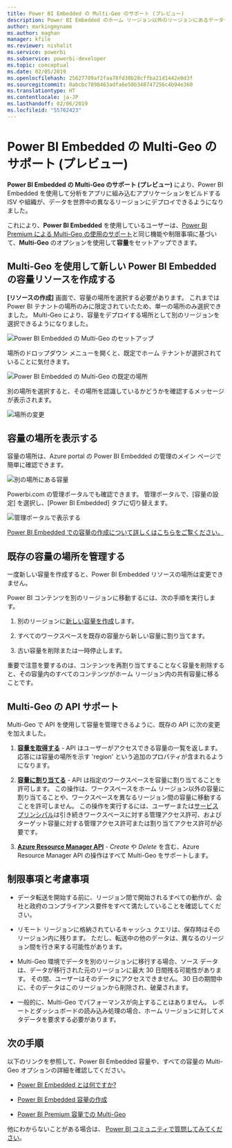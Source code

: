```yaml
---
title: Power BI Embedded の Multi-Geo のサポート (プレビュー)
description: Power BI Embedded のホーム リージョン以外のリージョンにあるデータセンターにコンテンツを展開する方法について説明します。
author: markingmyname
ms.author: maghan
manager: kfile
ms.reviewer: nishalit
ms.service: powerbi
ms.subservice: powerbi-developer
ms.topic: conceptual
ms.date: 02/05/2019
ms.openlocfilehash: 25627709af2faa78fd30b28cffba21d1442e0d3f
ms.sourcegitcommit: 0abcbc7898463adfa6e50b348747256c4b94e360
ms.translationtype: HT
ms.contentlocale: ja-JP
ms.lasthandoff: 02/06/2019
ms.locfileid: "55762423"
---
```

# <a name="multi-geo-support-for-power-bi-embedded-preview"></a>Power BI Embedded の Multi-Geo のサポート (プレビュー)

**Power BI Embedded の Multi-Geo のサポート (プレビュー)** により、Power BI Embedded を使用して分析をアプリに組み込むアプリケーションをビルドする ISV や組織が、データを世界中の異なるリージョンにデプロイできるようになりました。

これにより、**Power BI Embedded** を使用しているユーザーは、[Power BI Premium による Multi-Geo の使用のサポート](../service-admin-premium-Multi-Geo.md)と同じ機能や制限事項に基づいて、**Multi-Geo** のオプションを使用して**容量**をセットアップできます。

## <a name="creating-new-power-bi-embedded-capacity-resource-with-multi-geo"></a>Multi-Geo を使用して新しい Power BI Embedded の容量リソースを作成する

**[リソースの作成]** 画面で、容量の場所を選択する必要があります。 これまでは Power BI テナントの場所のみに限定されていたため、単一の場所のみ選択できました。 Multi-Geo により、容量をデプロイする場所として別のリージョンを選択できるようになりました。

![Power BI Embedded の Multi-Geo のセットアップ](media/embedded-multi-geo/pbie-multi-geo-setup.png)

場所のドロップダウン メニューを開くと、既定でホーム テナントが選択されていることに気付きます。
  
![Power BI Embedded の Multi-Geo の既定の場所](media/embedded-multi-geo/pbie-multi-geo-default-location.png)

別の場所を選択すると、その場所を認識しているかどうかを確認するメッセージが表示されます。

![場所の変更](media/embedded-multi-geo/pbie-multi-geo-location-change.png)

## <a name="view-capacity-location"></a>容量の場所を表示する

容量の場所は、Azure portal の Power BI Embedded の管理のメイン ページで簡単に確認できます。

![別の場所にある容量](media/embedded-multi-geo/pbie-multi-geo-location-different.png)

Powerbi.com の管理ポータルでも確認できます。 管理ポータルで、[容量の設定] を選択し、[Power BI Embedded] タブに切り替えます。

![管理ポータルで表示する](media/embedded-multi-geo/pbie-multi-geo-admin-portal.png)

[Power BI Embedded での容量の作成について詳しくはこちらをご覧ください。](azure-pbie-create-capacity.md)

## <a name="manage-existing-capacities-location"></a>既存の容量の場所を管理する

一度新しい容量を作成すると、Power BI Embedded リソースの場所は変更できません。

Power BI コンテンツを別のリージョンに移動するには、次の手順を実行します。

1. 別のリージョンに[新しい容量を作成](azure-pbie-create-capacity.md)します。

2. すべてのワークスペースを既存の容量から新しい容量に割り当てます。

3. 古い容量を削除または一時停止します。

重要で注意を要するのは、コンテンツを再割り当てすることなく容量を削除すると、その容量内のすべてのコンテンツがホーム リージョン内の共有容量に移ることです。

## <a name="api-support-for-multi-geo"></a>Multi-Geo の API サポート

Multi-Geo で API を使用して容量を管理できるように、既存の API に次の変更を加えました。

1. **[容量を取得する](https://docs.microsoft.com/rest/api/power-bi/capacities/getcapacities)** - API はユーザーがアクセスできる容量の一覧を返します。 応答には容量の場所を示す 'region' という追加のプロパティが含まれるようになります。

2. **[容量に割り当てる](https://docs.microsoft.com/rest/api/power-bi/capacities)** - API は指定のワークスペースを容量に割り当てることを許可します。 この操作は、ワークスペースをホーム リージョン以外の容量に割り当てることや、ワークスペースを異なるリージョン間の容量に移動することを許可しません。 この操作を実行するには、ユーザーまたは[サービス プリンシパル](embed-service-principal.md)は引き続きワークスペースに対する管理アクセス許可、およびターゲット容量に対する管理アクセス許可または割り当てアクセス許可が必要です。

3. **[Azure Resource Manager API](https://docs.microsoft.com/rest/api/power-bi-embedded/capacities)** - *Create* や *Delete* を含む、Azure Resource Manager API の操作はすべて Multi-Geo をサポートします。

## <a name="limitations-and-considerations"></a>制限事項と考慮事項

* データ転送を開始する前に、リージョン間で開始されるすべての動作が、会社と政府のコンプライアンス要件をすべて満たしていることを確認してください。

* リモート リージョンに格納されているキャッシュ クエリは、保存時はそのリージョン内に残ります。 ただし、転送中の他のデータは、異なるのリージョン間を行き来する可能性があります。

* Multi-Geo 環境でデータを別のリージョンに移行する場合、ソース データは、データが移行された元のリージョンに最大 30 日間残る可能性があります。 その間、ユーザーはそのデータにアクセスできません。 30 日の期間中に、そのデータはこのリージョンから削除され、破棄されます。

* 一般的に、Multi-Geo でパフォーマンスが向上することはありません。 レポートとダッシュボードの読み込み処理の場合、ホーム リージョンに対してメタデータを要求する必要があります。

## <a name="next-steps"></a>次の手順

以下のリンクを参照して、Power BI Embedded 容量や、すべての容量の Multi-Geo オプションの詳細を確認してください。

* [Power BI Embedded とは何ですか?](azure-pbie-what-is-power-bi-embedded.md)

* [Power BI Embedded 容量の作成](azure-pbie-create-capacity.md)

* [Power BI Premium 容量での Multi-Geo](../service-admin-premium-multi-geo.md)

他にわからないことがある場合は、 [Power BI コミュニティで質問してみてください](http://community.powerbi.com/)。